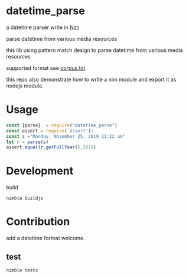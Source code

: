 # datetime_parse  

a datetime parser write in [Nim](https://nim-lang.org/)  

parse datetime from various media resources  

this lib using pattern match design to parse datetime from various media resources  

supported format see [corpus.txt](./tests/corpus.txt)  

this repo also demonstrate how to write a nim module and export it as nodejs module.  

# Usage  

``` js
const {parse}  = require("datetime_parse")
const assert = require('assert');
const s ="Monday, November 25, 2019 11:22 am"
let r = parse(s)
assert.equal(r.getFullYear(),2019)
```  
# Development  

build  

`nimble buildjs`

# Contribution  

add a datetime format welcome.

## test  

`nimble tests`